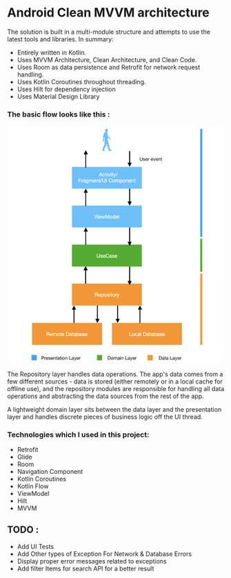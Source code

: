 # Android Clean MVVM architecture


The solution is built in a multi-module structure and attempts to use the latest tools and libraries. In summary:

* Entirely written in Kotlin.
* Uses MVVM Architecture, Clean Architecture, and Clean Code.
* Uses Room as data persistence and Retrofit for network request handling.
* Uses Kotlin Coroutines throughout threading.
* Uses Hilt for dependency injection
* Uses Material Design Library

### The basic flow looks like this :

<p align="center">
 <img src='https://github.com/davidramezani/MetropolitanMuseumOfArt/blob/develop/images/data_flow.png' width='500'>
</p>

The Repository layer handles data operations. The app's data comes from a few different sources -
data is stored (either remotely or in a local cache for offline use), and the repository modules are
responsible for handling all data operations and abstracting the data sources from the rest of the
app.

A lightweight domain layer sits between the data layer and the presentation layer and handles
discrete pieces of business logic off the UI thread.
### Technologies which I used in this project:
* Retrofit
* Glide
* Room
* Navigation Component
* Kotlin Coroutines
* Kotlin Flow
* ViewModel
* Hilt
* MVVM

## TODO :
* Add UI Tests
* Add Other types of Exception For Network & Database Errors
* Display proper error messages related to exceptions
* Add filter Items for search API for a better result
